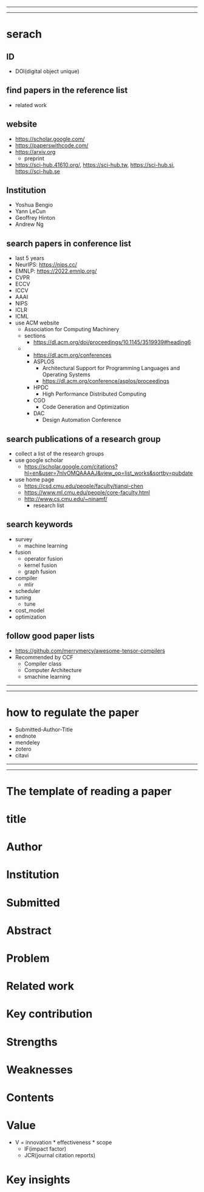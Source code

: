 

---
---

# serach

## ID
  - DOI(digital object unique)
## find papers in the reference list
  - related work
## website
  - https://scholar.google.com/
  - https://paperswithcode.com/
  - https://arxiv.org
    - preprint
  - https://sci-hub.41610.org/, https://sci-hub.tw, https://sci-hub.si, https://sci-hub.se
## Institution
  - Yoshua Bengio
  - Yann LeCun
  - Geoffrey Hinton
  - Andrew Ng
## search papers in conference list
  - last 5 years
  - NeurIPS: https://nips.cc/
  - EMNLP: https://2022.emnlp.org/
  - CVPR
  - ECCV
  - ICCV
  - AAAI
  - NIPS
  - ICLR
  - ICML
  - use ACM website
    - Association for Computing Machinery
    - sections
      - https://dl.acm.org/doi/proceedings/10.1145/3519939#heading6
    - - https://dl.acm.org/conferences
      - ASPLOS
        - Architectural Support for Programming Languages and Operating Systems
        - https://dl.acm.org/conference/asplos/proceedings
      - HPDC
        - High Performance Distributed Computing
      - CGO
        - Code Generation and Optimization
      - DAC
        - Design Automation Conference
## search publications of a research group
  - collect a list of the research groups
  - use google scholar
    - https://scholar.google.com/citations?hl=en&user=7nlvOMQAAAAJ&view_op=list_works&sortby=pubdate
  - use home page
    - https://csd.cmu.edu/people/faculty/tianqi-chen
    - https://www.ml.cmu.edu/people/core-faculty.html
    - http://www.cs.cmu.edu/~ninamf/
      - research list
## search keywords
  - survey
    - machine learning
  - fusion
    - operator fusion
    - kernel fusion
    - graph fusion
  - compiler
    - mlir
  - scheduler
  - tuning
    - tune
  - cost_model
  - optimization
## follow good paper lists
  - https://github.com/merrymercy/awesome-tensor-compilers
  - Recommended by CCF
    - Compiler class
    - Computer Architecture
    - smachine learning

---
---

# how to regulate the paper
- Submitted-Author-Title
- endnote
- mendeley
- zotero
- citavi

---
---


# The template of reading a paper

# title

# Author

# Institution

# Submitted

# Abstract

# Problem

# Related work

# Key contribution

# Strengths

# Weaknesses

# Contents

# Value
- V = innovation * effectiveness * scope
  - IF(impact factor)
  - JCR(journal citation reports)

# Key insights
